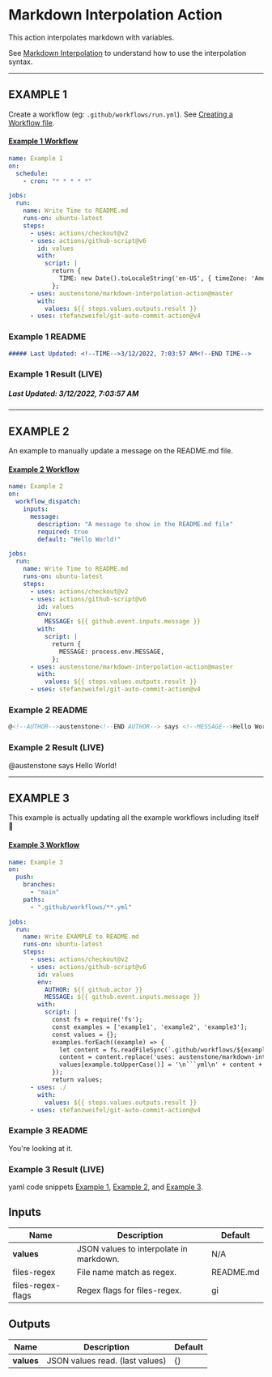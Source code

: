 # Markdown Interpolation Action

This action interpolates markdown with variables.

See [Markdown Interpolation](https://github.com/austenstone/markdown-interpolation#writing) to understand how to use the interpolation syntax.

---

## EXAMPLE 1
Create a workflow (eg: `.github/workflows/run.yml`). See [Creating a Workflow file](https://help.github.com/en/articles/configuring-a-workflow#creating-a-workflow-file).

#### [Example 1 Workflow](.github/workflows/example1.yml)

<!--EXAMPLE1-->
```yml
name: Example 1
on:
  schedule:
    - cron: "* * * * *"

jobs:
  run:
    name: Write Time to README.md
    runs-on: ubuntu-latest
    steps:
      - uses: actions/checkout@v2
      - uses: actions/github-script@v6
        id: values
        with:
          script: |
            return {
              TIME: new Date().toLocaleString('en-US', { timeZone: 'America/New_York' }),
            };
      - uses: austenstone/markdown-interpolation-action@master
        with:
          values: ${{ steps.values.outputs.result }}
      - uses: stefanzweifel/git-auto-commit-action@v4

```
<!--END EXAMPLE1-->

### Example 1 README
```md
##### Last Updated: <!--TIME-->3/12/2022, 7:03:57 AM<!--END TIME-->
```

### Example 1 Result (LIVE)
##### Last Updated: <!--TIME-->3/12/2022, 7:03:57 AM<!--END TIME-->

---

## EXAMPLE 2

An example to manually update a message on the README.md file.

#### [Example 2 Workflow](.github/workflows/example2.yml)
<!--EXAMPLE2-->
```yml
name: Example 2
on:
  workflow_dispatch:
    inputs:
      message:
        description: "A message to show in the README.md file"
        required: true
        default: "Hello World!"

jobs:
  run:
    name: Write Time to README.md
    runs-on: ubuntu-latest
    steps:
      - uses: actions/checkout@v2
      - uses: actions/github-script@v6
        id: values
        env:
          MESSAGE: ${{ github.event.inputs.message }}
        with:
          script: |
            return {
              MESSAGE: process.env.MESSAGE,
            };
      - uses: austenstone/markdown-interpolation-action@master
        with:
          values: ${{ steps.values.outputs.result }}
      - uses: stefanzweifel/git-auto-commit-action@v4

```
<!--END EXAMPLE2-->

### Example 2 README
```md
@<!--AUTHOR-->austenstone<!--END AUTHOR--> says <!--MESSAGE-->Hello World!<!--END MESSAGE-->
```

### Example 2 Result (LIVE)
@<!--AUTHOR-->austenstone<!--END AUTHOR--> says <!--MESSAGE-->Hello World!<!--END MESSAGE-->

---

## EXAMPLE 3

This example is actually updating all the example workflows including itself 🤯

#### [Example 3 Workflow](.github/workflows/example2.yml)
<!--EXAMPLE3-->
```yml
name: Example 3
on:
  push:
    branches:
      - "main"
    paths:
      - ".github/workflows/**.yml"

jobs:
  run:
    name: Write EXAMPLE to README.md
    runs-on: ubuntu-latest
    steps:
      - uses: actions/checkout@v2
      - uses: actions/github-script@v6
        id: values
        env:
          AUTHOR: ${{ github.actor }}
          MESSAGE: ${{ github.event.inputs.message }}
        with:
          script: |
            const fs = require('fs');
            const examples = ['example1', 'example2', 'example3'];
            const values = {};
            examples.forEach((example) => {
              let content = fs.readFileSync(`.github/workflows/${example}.yml`).toString();
              content = content.replace('uses: austenstone/markdown-interpolation-action@master', 'uses: austenstone/markdown-interpolation-action@master');
              values[example.toUpperCase()] = '\n```yml\n' + content + '\n```\n';
            });
            return values;
      - uses: ./
        with:
          values: ${{ steps.values.outputs.result }}
      - uses: stefanzweifel/git-auto-commit-action@v4

```
<!--END EXAMPLE3-->

### Example 3 README
You're looking at it.

### Example 3 Result (LIVE)
yaml code snippets [Example 1](#example-1-workflow), [Example 2](#example-2-workflow), and [Example 3](#example-3-workflow).

## Inputs

| Name | Description | Default |
| --- | - | - |
| **values** | JSON values to interpolate in markdown. | N/A |
| files-regex | File name match as regex. | README.md |
| files-regex-flags | Regex flags for files-regex. | gi |

## Outputs

| Name | Description | Default |
| --- | - | - |
| **values** | JSON values read. (last values) | {} |
